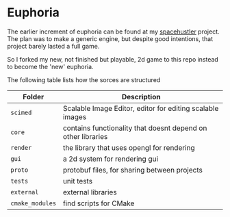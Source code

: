 # Euphoria

The earlier increment of euphoria can be found at my [spacehustler](https://github.com/madeso/spacehustler) project. The plan was to make a generic engine, but despite good intentions, that project barely lasted a full game.

So I forked my new, not finished but playable, 2d game to this repo instead to become the 'new' euphoria.

The following table lists how the sorces are structured
 
| Folder | Description|
| --- | --- |
| `scimed` | Scalable Image Editor, editor for editing scalable images |
| `core` | contains functionality that doesnt depend on other libraries |
| `render` | the library that uses opengl for rendering |
| `gui` | a 2d system for rendering gui |
| `proto` | protobuf files, for sharing between projects |
| `tests` | unit tests |
| `external` | external libraries |
| `cmake_modules` | find scripts for CMake |

